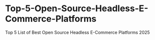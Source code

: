 # Top-5-Open-Source-Headless-E-Commerce-Platforms
Top 5  List of Best Open Source Headless E-Commerce Platforms 2025
